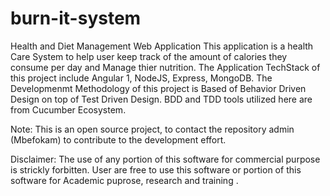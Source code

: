 # burn-it-system
Health and Diet Management Web Application
This application is a health Care System to help user keep track of the amount of calories they consume per day and Manage thier nutrition. 
The Application TechStack of this project include Angular 1, NodeJS, Express, MongoDB.
The Developmenmt Methodology of this project is Based of Behavior Driven Design on top of Test Driven Design.
BDD and TDD tools utilized here are from Cucumber Ecosystem. 

Note: This is an open source project, to contact the repository admin (Mbefokam) to contribute to the development effort.

Disclaimer: The use of any portion of this software for commercial purpose is strickly forbitten. User are free to use this software or portion
of this software for Academic puprose, research and training . 

